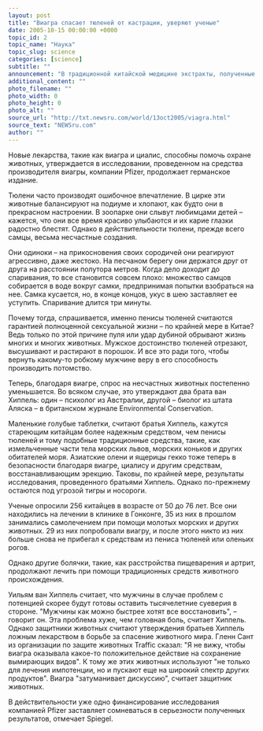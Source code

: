 ```yaml
---
layout: post
title: "Виагра спасает тюленей от кастрации, уверяют ученые"
date: 2005-10-15 00:00:00 +0000
topic_id: 2
topic_name: "Наука"
topic_slug: science
categories: [science]
subtitle: ""
announcement: "В традиционной китайской медицине экстракты, полученные из органов и тканей животных, применяются, в частности, для повышения мужской потенции. Некоторые находящиеся под угрозой вымирания виды животных серьезно страдают от этого, пишет Spiegel (перевод на сайте Inopressa.ru)."
additional_content: ""
photo_filename: ""
photo_width: 0
photo_height: 0
photo_alt: ""
source_url: "http://txt.newsru.com/world/13oct2005/viagra.html"
source_text: "NEWSru.com"
author: ""
---
```

Новые лекарства, такие как виагра и циалис, способны помочь охране животных, утверждается в исследовании, проведенном на средства производителя виагры, компании Pfizer, продолжает германское издание.

Тюлени часто производят ошибочное впечатление. В цирке эти животные балансируют на подиуме и хлопают, как будто они в прекрасном настроении. В зоопарке они слывут любимцами детей – кажется, что они все время красиво улыбаются и их карие глазки радостно блестят. Однако в действительности тюлени, прежде всего самцы, весьма несчастные создания.

Они одиноки – на прикосновения своих сородичей они реагируют агрессивно, даже жестоко. На песчаном берегу они держатся друг от друга на расстоянии полутора метров. Когда дело доходит до спаривания, то все становится совсем плохо: множество самцов собирается в воде вокруг самки, предпринимая попытки взобраться на нее. Самка кусается, но, в конце концов, укус в шею заставляет ее уступить. Спаривание длится три минуты.

Почему тогда, спрашивается, именно пенисы тюленей считаются гарантией полноценной сексуальной жизни – по крайней мере в Китае? Ведь только по этой причине пуля или удар дубиной обрывают жизнь многих и многих животных. Мужское достоинство тюленей отрезают, высушивают и растирают в порошок. И все это ради того, чтобы вернуть какому-то робкому мужчине веру в его способность производить потомство.

Теперь, благодаря виагре, спрос на несчастных животных постепенно уменьшается. Во всяком случае, это утверждают два брата ван Хиппель: один – психолог из Австралии, другой – биолог из штата Аляска – в британском журнале Environmental Conservation.

Маленькие голубые таблетки, считают братья Хиппель, кажутся стареющим китайцам более надежным средством, чем пенисы тюленей и тому подобные традиционные средства, такие, как измельченные части тела морских львов, морских коньков и других обитателей моря. Азиатские олени и ящерицы гекко тоже теперь в безопасности благодаря виагре, циалису и другим средствам, восстанавливающим эрекцию. Таковы, по крайней мере, результаты исследования, проведенного братьями Хиппель. Однако по-прежнему остаются под угрозой тигры и носороги.

Ученые опросили 256 китайцев в возрасте от 50 до 76 лет. Все они находились на лечении в клинике в Гонконге, 35 из них в прошлом занимались самолечением при помощи молотых морских и других животных. 29 из них попробовали виагру, и после этого никто из них больше снова не прибегал к средствам из пениса тюленей или оленьих рогов.

Однако другие болячки, такие, как расстройства пищеварения и артрит, продолжают лечить при помощи традиционных средств животного происхождения.

Уильям ван Хиппель считает, что мужчины в случае проблем с потенцией скорее будут готовы оставить тысячелетние суеверия в стороне. "Мужчины как можно быстрее хотят все восстановить", – говорит он. Эта проблема хуже, чем головная боль, считает Хиппель. Однако защитники животных считают утверждения братьев Хиппель ложным лекарством в борьбе за спасение животного мира. Гленн Сант из организации по защите животных Traffic сказал: "Я не вижу, чтобы виагра оказывала какое-то положительное действие на сохранение вымирающих видов". К тому же этих животных используют "не только для лечения импотенции, но и пускают еще на широкий спектр других продуктов". Виагра "затуманивает дискуссию", считает защитник животных.

В действительности уже одно финансирование исследования компанией Pfizer заставляет сомневаться в серьезности полученных результатов, отмечает Spiegel.

